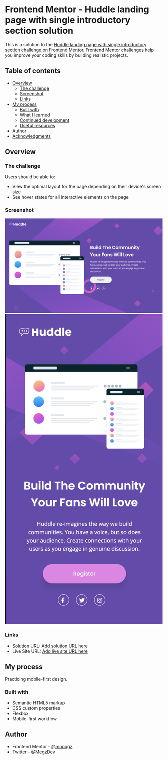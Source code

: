 # Frontend Mentor - Huddle landing page with single introductory section solution

This is a solution to the [Huddle landing page with single introductory section challenge on Frontend Mentor](https://www.frontendmentor.io/challenges/huddle-landing-page-with-a-single-introductory-section-B_2Wvxgi0). Frontend Mentor challenges help you improve your coding skills by building realistic projects. 

## Table of contents

- [Overview](#overview)
  - [The challenge](#the-challenge)
  - [Screenshot](#screenshot)
  - [Links](#links)
- [My process](#my-process)
  - [Built with](#built-with)
  - [What I learned](#what-i-learned)
  - [Continued development](#continued-development)
  - [Useful resources](#useful-resources)
- [Author](#author)
- [Acknowledgments](#acknowledgments)


## Overview

### The challenge

Users should be able to:

- View the optimal layout for the page depending on their device's screen size
- See hover states for all interactive elements on the page

### Screenshot

![Desktop View](images/FM%20Huddle%20Landing%20Desktop.png)
![Mobile View](images/FM%20Huddle%20Landing%20Mobile.png)

### Links

- Solution URL: [Add solution URL here]()
- Live Site URL: [Add live site URL here](https://mooogz.github.io/huddle-landing-page-with-single-introductory-section-master/)

## My process

Practicing mobile-first design.

### Built with

- Semantic HTML5 markup
- CSS custom properties
- Flexbox
- Mobile-first workflow

## Author

- Frontend Mentor - [@mooogz](https://www.frontendmentor.io/profile/mooogz)
- Twitter - [@MegzDev](https://www.twitter.com/MegzDev)